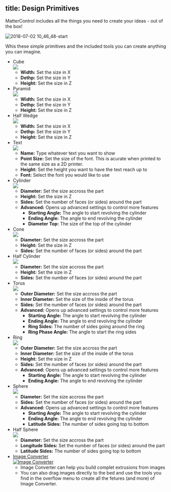 title: Design Primitives
---
MatterControl includes all the things you need to create your ideas - out of the box!

![2018-07-02 10_46_48-start](https://user-images.githubusercontent.com/1158332/42188916-c7102220-7e0a-11e8-8d7b-dc1921e304c6.png)

Whis these simple primitives and the included tools you can create anything you can imagine.

- Cube  
  ![](https://lh3.googleusercontent.com/aGY-iwwo77dHM61NXPzSkB2IAF9mVyiRtwQqzJ7MB2kHKFbGh-O1mqxTYGr_PBub63jvVcZNFCT_FM7MKf4_RH8b07A)
  - **Width:** Set the size in X
  - **Dethp:** Set the size in Y
  - **Height:** Set the size in Z
- Pyramid  
  ![](https://lh3.googleusercontent.com/U3AI6kAX3FMp1MEVn1HTHXzrH1-mKGN6hxQx0p_WRP0ETbj2ckSffbsFX_C1H8jct5pw0P5TFPbYGPbF2hzh1ulv4Q)
  - **Width:** Set the size in X
  - **Dethp:** Set the size in Y
  - **Height:** Set the size in Z
- Half Wedge  
  ![](https://lh3.googleusercontent.com/r6-jVvMdeFiG3mH04WTBNRvY5ibWze0WejDxdla43PCkC1aj1NR6oQBrlncOWmOn-xlgZDzUkTgvSFfSpdEA9NST-w)
  - **Width:** Set the size in X
  - **Dethp:** Set the size in Y
  - **Height:** Set the size in Z
- Text  
  [![](https://lh3.googleusercontent.com/XLlyBUeloa3Q1FQF8-fCD0zx036yFCLsvyUKrE9zaV-p1k4Jt4m5QK3W59c8CnwPurZ_RW2xBazi9E3AmMmhkuL_OA)](text-tool.md)
  - **Name:** Type whatever text you want to show
  - **Point Size:** Set the size of the font. This is acurate when printed to the same size as a 2D printer.
  - **Height:** Set the height you want to have the text reach up to
  - **Font:** Select the font you would like to use
- Cylinder  
  ![](https://lh3.googleusercontent.com/Gy_YL8RYVbXwPDHVgkixUC17HN8qOLLOdaVzsNfGD1uFCjlWFD8nWPB56GcCh_Wj7fXQBqCWtuxidMi26dDfxycWnvw)
  - **Diameter:** Set the size accross the part
  - **Height:** Set the size in Z
  - **Sides:** Set the number of faces (or sides) around the part
  - **Advanced:** Opens up advanced settings to control more features
    - **Starting Angle:** The angle to start revolving the cylinder
    - **Ending Angle:** The angle to end revolving the cylinder
    - **Diameter Top:** The size of the top of the cylinder
- Cone  
  ![](https://lh3.googleusercontent.com/4sI0U7pg8VQ8XF_3B1g45bMZVri-GfSDdLvra1T4a4nk2gxF1M9gia93YPCkCGEomnUk7OJ3dpZhLiKhfFaVdc46Kg)
  - **Diameter:** Set the size accross the part
  - **Height:** Set the size in Z
  - **Sides:** Set the number of faces (or sides) around the part
- Half Cylinder  
  ![](https://lh3.googleusercontent.com/fT-7yIMHHdCI0gsT8Lg-iKQZTkoqp83bGWn3r15AP54G3xmhMzjcY_PWbBooH9JGwS7Hl751Y-jAEhYPyY16CsCTPKo)
  - **Diameter:** Set the size accross the part
  - **Height:** Set the size in Z
  - **Sides:** Set the number of faces (or sides) around the part
- Torus  
  ![](https://lh3.googleusercontent.com/1DumDge1akFN1MtEkRodtAzEbvltv0LnJJyNGs3Dg7mXTlEMf4O8eUzzqjNICYUpPH5VbWoulzVy2QFlr1BjGEbwlS4)
  - **Outer Diameter:** Set the size accross the part
  - **Inner Diameter:** Set the size of the inside of the torus
  - **Sides:** Set the number of faces (or sides) around the part
  - **Advanced:** Opens up advanced settings to control more features
    - **Starting Angle:** The angle to start revolving the cylinder
    - **Ending Angle:** The angle to end revolving the cylinder
    - **Ring Sides:** The number of sides going around the ring
    - **Ring Phase Angle:** The angle to start the ring sides
- Ring  
  ![](https://lh3.googleusercontent.com/1ASbrlGEXjbdfyQoZ-114b3C49vegubB2-Z21QC0k6Xqfd3kZAM1RuGxfRcdrIYOMICXMoob3WKsUOBeA0SLWxHS)
  - **Outer Diameter:** Set the size accross the part
  - **Inner Diameter:** Set the size of the inside of the torus
  - **Height:** Set the size in Z
  - **Sides:** Set the number of faces (or sides) around the part
  - **Advanced:** Opens up advanced settings to control more features
    - **Starting Angle:** The angle to start revolving the cylinder
    - **Ending Angle:** The angle to end revolving the cylinder
- Sphere  
  ![](https://lh3.googleusercontent.com/G5szbI2VfLCyrWTrFLKfcN1LkUbtiDvvNom0u5ZL_9OsNYqM_mxMzjofLBwlXVsK08r91kMyuxoTyc_4ox8UzDOJ8-8)
  - **Diameter:** Set the size accross the part
  - **Sides:** Set the number of faces (or sides) around the part
  - **Advanced:** Opens up advanced settings to control more features
    - **Starting Angle:** The angle to start revolving the cylinder
    - **Ending Angle:** The angle to end revolving the cylinder
    - **Latitude Sides:** The number of sides going top to bottom
- Half Sphere  
  ![](https://lh3.googleusercontent.com/XIeylvk9sytZfAvOAZfbJaw0BjJocgcGF4ISZ8oo42zoDxbfe1m3jq-prZ7wFTxI-aZvfi3sQNPoP92bWvsbu7AW1eY)
  - **Diameter:** Set the size accross the part
  - **Longitude Sides:** Set the number of faces (or sides) around the part
  - **Latitude Sides:** The number of sides going top to bottom
- [Image Converter](designing/design-primitives/image-converter.md)  
  [![Image Converter](https://lh3.googleusercontent.com/85c3ecIUQklR2nRZtT_CM4VUUxeGErNTfPUOMxBMqjcb8pAplPBO0bIA8CAHtLymORPBo4QpvdDyW-9dMPmqVp1Abg)](image-converter.md)
  - Image Converter can help you build complet extrusions from images
  - You can also drag images directly to the bed and use the tools you find in the overflow menu to create all the fetures (and more) of Image Converter.
